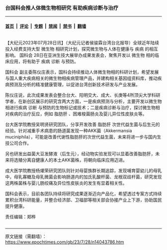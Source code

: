 ### 台国科会推人体微生物相研究 有助疾病诊断与治疗

---

#### [首页](../../../..?n14043786) &nbsp;|&nbsp; [评论](../../../../../epoch-comment?n14043786) &nbsp;|&nbsp; [专题](../../../../../epoch-special?n14043786) &nbsp;|&nbsp; [禁闻](../../../../../epoch-news?n14043786) &nbsp;|&nbsp; [禁书](../../../../../books?n14043786) &nbsp;|&nbsp; [翻墙](https://github.com/gfw-breaker/nogfw/blob/master/README.md?n14043786)


<div class="column" id="artbody" itemprop="articleBody">
 <!-- article content begin -->
 <p>
  【大纪元2023年07月28日讯】（大纪元记者侯骏霖台湾台北报导）全球近年陆续投入经费支持大型
  <ok href="https://www.epochtimes.com/gb/tag/%E5%BE%AE%E7%94%9F%E7%89%A9.html">
   微生物
  </ok>
  相研究计划，探究微生物与人体在健康与
  <ok href="https://www.epochtimes.com/gb/tag/%E7%96%BE%E7%97%85.html">
   疾病
  </ok>
  的相互影响。
  <ok href="https://www.epochtimes.com/gb/tag/%E5%9B%BD%E7%A7%91%E4%BC%9A.html">
   国科会
  </ok>
  28日在亚洲生技大展举办成果发表会，聚焦开发以
  <ok href="https://www.epochtimes.com/gb/tag/%E5%BE%AE%E7%94%9F%E7%89%A9.html">
   微生物
  </ok>
  相的临床应用，将有助于
  <ok href="https://www.epochtimes.com/gb/tag/%E7%96%BE%E7%97%85.html">
   疾病
  </ok>
  <ok href="https://www.epochtimes.com/gb/tag/%E8%AF%8A%E6%96%AD.html">
   诊断
  </ok>
  与预防。
 </p>
 <p>
  <ok href="https://www.epochtimes.com/gb/tag/%E5%9B%BD%E7%A7%91%E4%BC%9A.html">
   国科会
  </ok>
  副主委陈仪庄表示，国科会持续推动人体微生物相的科研计划，希望发展与国人重大疾病相关的微生物相疾病管理产品，并建构相关基因组资料库，推动疾病预测及分析的精准健康管理，以促进台湾创新技术研发与产业发展。
 </p>
 <p>
  陈仪庄说，此次成果发表会整合台大、阳明交大、成大、长庚等4所顶尖大学科研学者，在新创区展示的研究含两大方面，一是疾病预测与分析，主要开发以微生物相进行疾病
  <ok href="https://www.epochtimes.com/gb/tag/%E8%AF%8A%E6%96%AD.html">
   诊断
  </ok>
  与预防的生物标记或技术；二是疾病诊断与治疗，探讨微生物相对疾病的治疗反应，例如
  <ok href="https://www.epochtimes.com/gb/tag/%E8%84%82%E8%82%AA%E8%82%9D.html">
   脂肪肝
  </ok>
  、困难梭菌肠炎及婴儿异位性皮肤炎等。
 </p>
 <p>
  台大医学院教授吴明贤研究团队，分享开发改善
  <ok href="https://www.epochtimes.com/gb/tag/%E8%84%82%E8%82%AA%E8%82%9D.html">
   脂肪肝
  </ok>
  次世代益生菌与后生元的经验。针对减重手术病患的肠道菌发现一种AKK菌（Akkermansia muciniphila），可能是改善代谢性脂肪肝的次世代益生菌，未来将进一步与国内生技公司合作。
 </p>
 <p>
  另也研发出益菌大豆发酵液（后生元），经动物实验发现可以显着改善脂肪肝，未来将选殖分离自健康人的本土AKK菌株，将朝向临床应用迈进。
 </p>
 <p>
  成大医学院教授杨燿荣研究团队则针对母婴族群长期追踪，发现哺育婴幼儿的母乳中，母乳寡糖及母乳微菌会影响肠道内的加氏乳酸杆菌、龙根双歧杆菌，研究发现这两株菌株与婴儿肠绞痛及异位性皮肤炎的发生有显着相关性。
 </p>
 <p>
  国科会表示，目前各团队持续将研究成果逐渐迈向产品化，希望透过专案方式持续累积台湾科研能量，并整合经济部、卫福部等相关部会协接产业上下游，协助国民提升健康。
 </p>
 <p>
  责任编辑：郑桦
 </p>
 <!-- article content end -->
</div>


<img src='http://gfw-breaker.win/epoch-news/pages/ncid1349361/n14043786.md' width='0px' height='0px'/>

---

原文链接（需翻墙）：https://www.epochtimes.com/gb/23/7/28/n14043786.htm